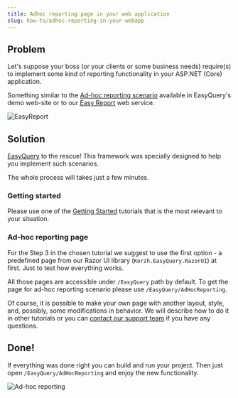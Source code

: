```yaml
---
title: Adhoc reporting page in your web application
slug: how-to/adhoc-reporting-in-your-webapp
---
```



## Problem

Let's suppose your boss (or your clients or some business needs) require(s) to implement some kind of reporting functionality in your ASP.NET (Core) application. 

Something similar to the [Ad-hoc reporting scenario](https://korzh.com/demo/easyquery-asp-net-core-razor/adhoc-reporting) available in EasyQuery's demo web-site or to our [Easy Report](https://easy.report) web service.   

![EasyReport](https://easy.report/images/easy-report.png "Easy Report")

 
## Solution
 
[EasyQuery](https://korzh.com/easyquery) to the rescue! This framework was specially designed to help you implement such scenarios.
 
The whole process will takes just a few minutes.

### Getting started

Please use one of the [Getting Started](https://korzh.com/easyquery/docs/getting-started/asp-net-core) tutorials that is the most relevant to your situation. 




### Ad-hoc reporting page

For the Step 3 in the chosen tutorial we suggest to use the first option - a predefined page from our Razor UI library (`Korzh.EasyQuery.RazorUI`) at first. Just to test how everything works.

All those pages are accessible under `/EasyQuery` path by default. To get the page for ad-hoc reporting scenario please use `/EasyQuery/AdHocReporting`.

Of course, it is possible to make your own page with another layout, style, and, possibly, some modifications in behavior. We will describe how to do it in other tutorials or you can [contact our support team](https://korzh.com/support) if you have any questions. 

## Done!

If everything was done right you can build and run your project. Then just open `/EasyQuery/AdHocReporting` and enjoy the new functionality.

![Ad-hoc reporting](https://korzh.com/static/images/ersk/ss/ui.png "Ad-hoc reporting")